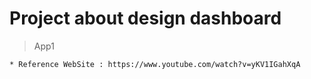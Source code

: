 # Project about design dashboard

> App1
```
* Reference WebSite : https://www.youtube.com/watch?v=yKV1IGahXqA
```